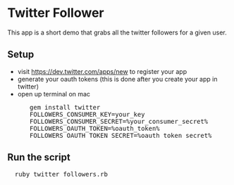 Twitter Follower
================
This app is a short demo that grabs all the twitter followers for a given user.


Setup
---------------

* visit https://dev.twitter.com/apps/new to register your app
* generate your oauth tokens (this is done after you create your app in twitter)
* open up terminal on mac

<pre>
      gem install twitter
      FOLLOWERS_CONSUMER_KEY=your_key
      FOLLOWERS_CONSUMER_SECRET=%your_consumer_secret%
      FOLLOWERS_OAUTH_TOKEN=%oauth_token%
      FOLLOWERS_OAUTH_TOKEN_SECRET=%oauth_token_secret%
</pre>

Run the script
-----------

<pre>
  ruby twitter_followers.rb
</pre>
